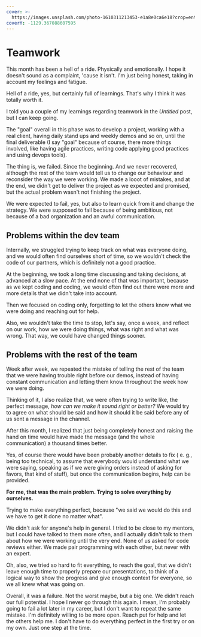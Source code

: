 ```yaml
---
cover: >-
  https://images.unsplash.com/photo-1610311213453-e1a8e0ca6e18?crop=entropy&cs=tinysrgb&fm=jpg&ixid=MnwxOTcwMjR8MHwxfHNlYXJjaHw2fHxmYWlsdXJlfGVufDB8fHx8MTY1NjU1NTAyMA&ixlib=rb-1.2.1&q=80
coverY: -1129.367088607595
---
```


# Teamwork

This month has been a hell of a ride. Physically and emotionally. I hope it doesn't sound as a complaint, 'cause it isn't. I'm just being honest, taking in account my feelings and fatigue.

Hell of a ride, yes, but certainly full of learnings. That's why I think it was totally worth it.

I told you a couple of my learnings regarding teamwork in the _Untitled_ post, but I can keep going.

The "goal" overall in this phase was to develop a project, working with a real client, having daily stand ups and weekly demos and so on, until the final deliverable (I say "goal" because of course, there more things involved, like having agile practices, writing code applying good practices and using devops tools).

The thing is, we failed. Since the beginning. And we never recovered, although the rest of the team would tell us to change our behaviour and reconsider the way we were working. We made a looot of mistakes, and at the end, we didn't get to deliver the project as we expected and promised, but the actual problem wasn't not finishing the project.

We were expected to fail, yes, but also to learn quick from it and change the strategy. We were supposed to fail because of being ambitious, not because of a bad organization and an awful communication.

## Problems within the dev team <a href="#devs" id="devs"></a>

Internally, we struggled trying to keep track on what was everyone doing, and we would often find ourselves short of time, so we wouldn't check the code of our partners, which is definitely not a good practice.&#x20;

At the beginning, we took a long time discussing and taking decisions, at advanced at a slow pace. At the end none of that was important, because as we kept coding and coding, we would often find out there were more and more details that we didn't take into account.

Then we focused on coding only, forgetting to let the others know what we were doing and reaching out for help.

Also, we wouldn't take the time to stop, let's say, once a week, and reflect on our work, how we were doing things, what was right and what was wrong. That way, we could have changed things sooner.

## Problems with the rest of the team <a href="#whole_team" id="whole_team"></a>

Week after week, we repeated the mistake of telling the rest of the team that we were having trouble right before our demos, instead of having constant communication and letting them know throughout the week how we were doing.

Thinking of it, I also realize that, we were often trying to write like, the perfect message, _how can we make it sound right or better?_ We would try to agree on what should be said and how it should it be said before any of us sent a message in the channel.

After this month, I realized that just being completely honest and raising the hand on time would have made the message (and the whole communication) a thousand times better.

Yes, of course there would have been probably another details to fix ( e. g., being too technical, to assume that everybody would understand what we were saying, speaking as if we were giving orders instead of asking for favors, that kind of stuff), but once the communication begins, help can be provided.

**For me, that was the main problem. Trying to solve everything by ourselves.**

Trying to make everything perfect, because "we said we would do this and we have to get it done no matter what".

We didn't ask for anyone's help in general. I tried to be close to my mentors, but I could have talked to them more often, and I actually didn't talk to them about how we were working until the very end. None of us asked for code reviews either. We made pair programming with each other, but never with an expert.

Oh, also, we tried so hard to fit everything, to reach the goal, that we didn't leave enough time to properly prepare our presentations, to think of a logical way to show the progress and give enough context for everyone, so we all knew what was going on.



Overall, it was a failure. Not the worst maybe, but a big one. We didn't reach our full potential. I hope I never go through this again. I mean, I'm probably going to fail a lot later in my career, but I don't want to repeat the same mistake. I'm definitely willing to be more open. Reach put for help and let the others help me. I don't have to do everything perfect in the first try or on my own. Just one step at the time.
